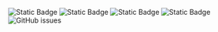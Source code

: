 ![Static Badge](https://img.shields.io/badge/blacklists-60-000000) ![Static Badge](https://img.shields.io/badge/blacklisted-3153922-cc0000) ![Static Badge](https://img.shields.io/badge/whitelisted-2243-00CC00) ![Static Badge](https://img.shields.io/badge/streaming_blacklist-28107-000000) ![GitHub issues](https://img.shields.io/github/issues/fabriziosalmi/blacklists)
